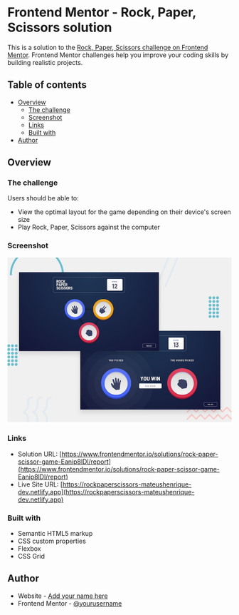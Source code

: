 # Frontend Mentor - Rock, Paper, Scissors solution

This is a solution to the [Rock, Paper, Scissors challenge on Frontend Mentor](https://www.frontendmentor.io/challenges/rock-paper-scissors-game-pTgwgvgH). Frontend Mentor challenges help you improve your coding skills by building realistic projects.

## Table of contents

- [Overview](#overview)
  - [The challenge](#the-challenge)
  - [Screenshot](#screenshot)
  - [Links](#links)
  - [Built with](#built-with)
- [Author](#author)

## Overview

### The challenge

Users should be able to:

- View the optimal layout for the game depending on their device's screen size
- Play Rock, Paper, Scissors against the computer

### Screenshot

![](design/desktop-preview.jpg)

### Links

- Solution URL: [https://www.frontendmentor.io/solutions/rock-paper-scissor-game-Eanip8lDl/report](https://www.frontendmentor.io/solutions/rock-paper-scissor-game-Eanip8lDl/report)
- Live Site URL: [https://rockpaperscissors-mateushenrique-dev.netlify.app](https://rockpaperscissors-mateushenrique-dev.netlify.app)

### Built with

- Semantic HTML5 markup
- CSS custom properties
- Flexbox
- CSS Grid

## Author

- Website - [Add your name here](https://mateushenriquedev.ml)
- Frontend Mentor - [@yourusername](https://www.frontendmentor.io/profile/mateushenrique-dev)
